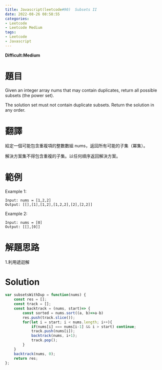 ```yaml
---
title: Javascript(leetcode#90)  Subsets II
date: 2022-08-26 08:58:55
categories: 
- Leetcode 
- Leetcode Medium 
tags:
- Leetcode
- Javascript
---
```


**Difficult:Medium**



# 題目
Given an integer array nums that may contain duplicates, return all possible subsets (the power set).

The solution set must not contain duplicate subsets. Return the solution in any order.
<!--more-->
# 翻譯
給定一個可能包含重複項的整數數組 nums，返回所有可能的子集（冪集）。

解決方案集不得包含重複的子集。以任何順序返回解決方案。

# 範例

Example 1:
```
Input: nums = [1,2,2]
Output: [[],[1],[1,2],[1,2,2],[2],[2,2]]
```


Example 2:
```
Input: nums = [0]
Output: [[],[0]]
```


# 解題思路
1.利用遞迴解
# Solution

```Javascript
var subsetsWithDup = function(nums) {
    const res = [];
    const track = [];  
    const backtrack = (nums, start)=> {
        const sorted = nums.sort((a, b)=>a-b)    
        res.push(track.slice());
        for(let i = start; i < nums.length; i++){
            if(nums[i] === nums[i-1] && i > start) continue;
            track.push(nums[i]);
            backtrack(nums, i+1);
            track.pop();
        }
    }
    backtrack(nums, 0);
    return res;
};
```
